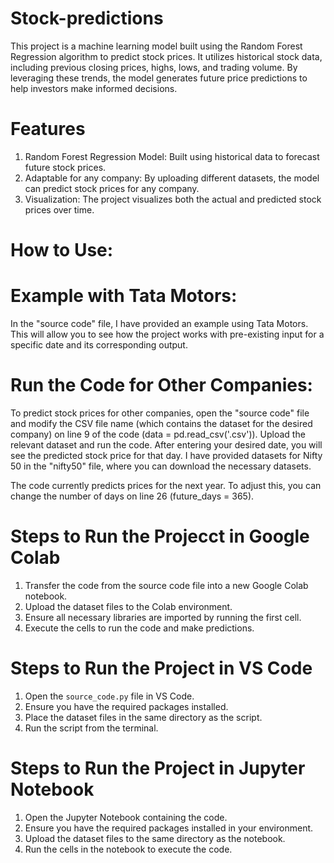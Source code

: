 # Stock-predictions
This project is a machine learning model built using the Random Forest Regression algorithm to predict stock prices. It utilizes historical stock data, including previous closing prices, highs, lows, and trading volume. By leveraging these trends, the model generates future price predictions to help investors make informed decisions.
# Features
1. Random Forest Regression Model: Built using historical data to forecast future stock prices.
2. Adaptable for any company: By uploading different datasets, the model can predict stock prices for any company.
3. Visualization: The project visualizes both the actual and predicted stock prices over time.
# How to Use:
# Example with Tata Motors:
In the "source code" file, I have provided an example using Tata Motors. This will allow you to see how the project works with pre-existing input for a specific date and its corresponding output.
# Run the Code for Other Companies:
To predict stock prices for other companies, open the "source code" file and modify the CSV file name (which contains the dataset for the desired company) on line 9 of the code (data = pd.read_csv('.csv')). Upload the relevant dataset and run the code. After entering your desired date, you will see the predicted stock price for that day.
I have provided datasets for Nifty 50 in the "nifty50" file, where you can download the necessary datasets.

The code currently predicts prices for the next year. To adjust this, you can change the number of days on line 26 (future_days = 365).

# Steps to Run the Projecct in Google Colab
1. Transfer the code from the source code file into a new Google Colab notebook.
2. Upload the dataset files to the Colab environment.
3. Ensure all necessary libraries are imported by running the first cell.
4. Execute the cells to run the code and make predictions.

# Steps to Run the Project in VS Code
1. Open the `source_code.py` file in VS Code.
2. Ensure you have the required packages installed.
3. Place the dataset files in the same directory as the script.
4. Run the script from the terminal.
   
# Steps to Run the Project in Jupyter Notebook
1. Open the Jupyter Notebook containing the code.
2. Ensure you have the required packages installed in your environment.
3. Upload the dataset files to the same directory as the notebook.
4. Run the cells in the notebook to execute the code.
